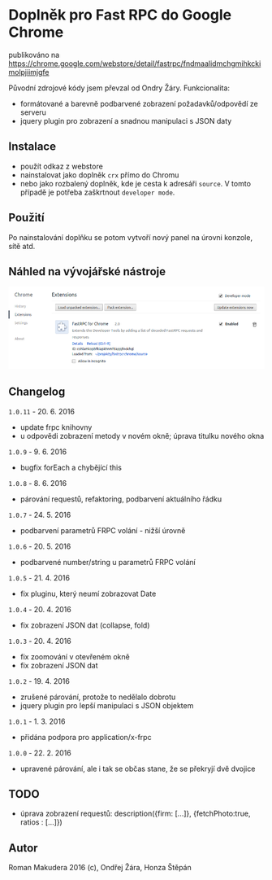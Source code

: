 # Doplněk pro Fast RPC do Google Chrome

publikováno na https://chrome.google.com/webstore/detail/fastrpc/fndmaalidmchgmihkckimolpjiimjgfe

Původní zdrojové kódy jsem převzal od Ondry Žáry. Funkcionalita:

- formátované a barevně podbarvené zobrazení požadavků/odpovědí ze serveru
- jquery plugin pro zobrazení a snadnou manipulaci s JSON daty

## Instalace

- použít odkaz z webstore
- nainstalovat jako doplněk `crx` přímo do Chromu
- nebo jako rozbalený doplněk, kde je cesta k adresáři `source`. V tomto případě je potřeba zaškrtnout `developer mode`.

## Použití

Po nainstalování doplňku se potom vytvoří nový panel na úrovni konzole, sítě atd.

## Náhled na vývojářské nástroje

![Extensions](/chrome.png)

## Changelog

`1.0.11` - 20. 6. 2016
- update frpc knihovny
- u odpovědi zobrazení metody v novém okně; úprava titulku nového okna

`1.0.9` - 9. 6. 2016
- bugfix forEach a chybějící this

`1.0.8` - 8. 6. 2016
- párování requestů, refaktoring, podbarvení aktuálního řádku

`1.0.7` - 24. 5. 2016
- podbarvení parametrů FRPC volání - nižší úrovně

`1.0.6` - 20. 5. 2016
- podbarvené number/string u parametrů FRPC volání

`1.0.5` - 21. 4. 2016
- fix pluginu, který neumí zobrazovat Date

`1.0.4` - 20. 4. 2016
- fix zobrazení JSON dat (collapse, fold)

`1.0.3` - 20. 4. 2016
- fix zoomování v otevřeném okně
- fix zobrazení JSON dat

`1.0.2` - 19. 4. 2016
- zrušené párování, protože to nedělalo dobrotu
- jquery plugin pro lepší manipulaci s JSON objektem

`1.0.1` - 1. 3. 2016
- přidána podpora pro application/x-frpc

`1.0.0` - 22. 2. 2016
- upravené párování, ale i tak se občas stane, že se překryjí dvě dvojice

## TODO

- úprava zobrazení requestů: description({firm: [...]}, {fetchPhoto:true, ratios : [...]})

## Autor

Roman Makudera 2016 (c),
Ondřej Žára,
Honza Štěpán
